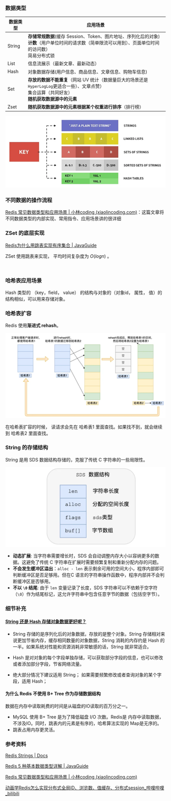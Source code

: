 ### 数据类型

| 数据类型 | 应用场景                                                     |
| -------- | ------------------------------------------------------------ |
| String   | **存储常规数据**(缓存 Session、Token、图片地址、序列化后的对象)<br>**计数**（用户单位时间的请求数（简单限流可以用到）、页面单位时间的访问数） <br>简易分布式锁 |
| List     | 信息流展示（最新文章、最新动态）                             |
| Hash     | 对象数据存储(用户信息、商品信息、文章信息、购物车信息)       |
| Set      | **存放的数据不能重复**（网站 UV 统计（数据量巨大的场景还是 `HyperLogLog`更适合一些）、文章点赞）<br>集合运算（共同好友）<br>**随机获取数据源中的元素** |
| Zset     | **随机获取数据源中的元素根据某个权重进行排序**（排行榜）     |

![img](images/1718937850264-c044349a-537e-4eca-8fe5-7002c1fa3c36.webp)





### 不同数据的操作流程

[Redis 常见数据类型和应用场景 | 小林coding (xiaolincoding.com)](https://xiaolincoding.com/redis/data_struct/command.html#内部实现)：这篇文章将不同数据类型的内部实现、常用指令、应用场景讲的很详细





### ZSet 的底层实现

[Redis为什么用跳表实现有序集合 | JavaGuide](https://javaguide.cn/database/redis/redis-skiplist.html#模板定义)

ZSet 使用跳表来实现， 平均时间复杂度为 $O(log n)$ 。

​	



### 哈希表应用场景

Hash 类型的 （key，field， value） 的结构与对象的（对象id， 属性， 值）的结构相似，可以用来存储对象。



### 哈希表扩容

Redis 使用**渐进式 rehash**。

![image-20240725232528097](images/image-20240725232528097.png)



在哈希表扩容的时候， 读请求会先在 哈希表1 里面查找。如果找不到，就会继续到 哈希表2 里面查找。





### String 的存储结构

String 是用 SDS 数据结构存储的，克服了传统 C 字符串的一些局限性。

![image-20240725232549832](images/image-20240725232549832.png)





- **动态扩展**: 当字符串需要增长时，SDS 会自动调整内存大小以容纳更多的数据。这避免了传统 C 字符串在扩展时需要频繁复制和重新分配内存的问题。
- **不会发生缓冲区溢出**：`alloc - len`  表示剩余可用的空间大小，程序内部即可判断缓冲区是否足够用。但在C 语言的字符串操作函数中，程序内部并不会判断缓冲区是否够用。
- **不以 `\0` 结尾**: 由于 `len` 变量记录了长度，SDS 字符串可以不依赖于空字符（`\0`）作为结尾标记，这允许字符串中包含任意字节的数据（包括空字节）。






### 细节补充

#### [String 还是 Hash 存储对象数据更好呢？](https://javaguide.cn/database/redis/redis-questions-01.html#string-还是-hash-存储对象数据更好呢)

- String 存储的是序列化后的对象数据，存放的是整个对象。String 存储相对来说更加节省内存，缓存相同数量的对象数据，String 消耗的内存约是 Hash 的一半。如果系统对性能和资源消耗非常敏感的话，String 就非常适合。

- Hash 是对对象的每个字段单独存储，可以获取部分字段的信息，也可以修改或者添加部分字段，节省网络流量。

- 绝大部分情况下建议适用 String； 如果需要频繁修改或者查询对象的某个字段，适用 Hash；



#### 为什么 Redis 不使用 B+ Tree 作为存储数据结构

数据在内存中读取耗费的时间是从磁盘的IO读取的百万分之一。

- MySQL 使用 B+ Tree 是为了降低磁盘 I/O 次数。Redis是 内存中读取数据，不涉及IO。同时，跳表内的元素是有序的，哈希算法实现的 Map是无序的。
- 跳表占用内存更灵活。







### 参考资料

[Redis Strings | Docs](https://redis.io/docs/latest/develop/data-types/strings/)

[Redis 5 种基本数据类型详解 | JavaGuide](https://javaguide.cn/database/redis/redis-data-structures-01.html#常用命令)

[Redis 常见数据类型和应用场景 | 小林coding (xiaolincoding.com)](https://xiaolincoding.com/redis/data_struct/command.html)

[动画学Redis怎么实现分布式全局ID、浏览数、值缓存、分布式session_哔哩哔哩_bilibili](https://www.bilibili.com/video/BV1xm42177Fq/?spm_id_from=333.788&vd_source=52cd9a9deff2e511c87ff028e3bb01d2)